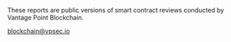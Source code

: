 These reports are public versions of smart contract reviews conducted by Vantage Point Blockchain.  

blockchain@vpsec.io
